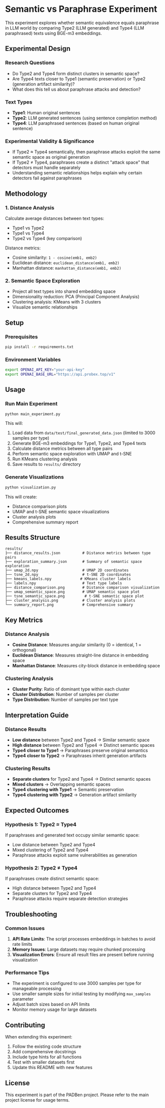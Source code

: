 # Semantic vs Paraphrase Experiment

This experiment explores whether semantic equivalence equals paraphrase in LLM world by comparing Type2 (LLM generated) and Type4 (LLM paraphrased) texts using BGE-m3 embeddings.

## Experimental Design

### Research Questions
- Do Type2 and Type4 form distinct clusters in semantic space?
- Are Type4 texts closer to Type1 (semantic preservation) or Type2 (generation artifact similarity)?
- What does this tell us about paraphrase attacks and detection?

### Text Types
- **Type1**: Human original sentences
- **Type2**: LLM generated sentences (using sentence completion method)
- **Type4**: LLM paraphrased sentences (based on human original sentence)

### Experimental Validity & Significance
- If Type2 ≈ Type4 semantically, then paraphrase attacks exploit the same semantic space as original generation
- If Type2 ≠ Type4, paraphrases create a distinct "attack space" that detectors must handle separately
- Understanding semantic relationships helps explain why certain detectors fail against paraphrases

## Methodology

### 1. Distance Analysis
Calculate average distances between text types:
- Type1 vs Type2
- Type1 vs Type4  
- Type2 vs Type4 (key comparison)

Distance metrics:
- Cosine similarity: `1 - cosine(emb1, emb2)`
- Euclidean distance: `euclidean_distance(emb1, emb2)`
- Manhattan distance: `manhattan_distance(emb1, emb2)`

### 2. Semantic Space Exploration
- Project all text types into shared embedding space
- Dimensionality reduction: PCA (Principal Component Analysis)
- Clustering analysis: KMeans with 3 clusters
- Visualize semantic relationships

## Setup

### Prerequisites
```bash
pip install -r requirements.txt
```

### Environment Variables
```bash
export OPENAI_API_KEY="your-api-key"
export OPENAI_BASE_URL="https://api.probex.top/v1"
```

## Usage

### Run Main Experiment
```bash
python main_experiment.py
```

This will:
1. Load data from `data/test/final_generated_data.json` (limited to 3000 samples per type)
2. Generate BGE-m3 embeddings for Type1, Type2, and Type4 texts
3. Calculate distance metrics between all type pairs
4. Perform semantic space exploration with UMAP and t-SNE
5. Run KMeans clustering analysis
6. Save results to `results/` directory

### Generate Visualizations
```bash
python visualization.py
```

This will create:
- Distance comparison plots
- UMAP and t-SNE semantic space visualizations
- Cluster analysis plots
- Comprehensive summary report

## Results Structure

```
results/
├── distance_results.json          # Distance metrics between type pairs
├── exploration_summary.json       # Summary of semantic space exploration
├── umap_2d.npy                    # UMAP 2D coordinates
├── tsne_2d.npy                    # t-SNE 2D coordinates
├── kmeans_labels.npy             # KMeans cluster labels
├── labels.npy                     # Text type labels
├── distance_comparison.png        # Distance comparison visualization
├── umap_semantic_space.png        # UMAP semantic space plot
├── tsne_semantic_space.png         # t-SNE semantic space plot
├── cluster_analysis.png           # Cluster analysis plots
└── summary_report.png             # Comprehensive summary
```

## Key Metrics

### Distance Analysis
- **Cosine Distance**: Measures angular similarity (0 = identical, 1 = orthogonal)
- **Euclidean Distance**: Measures straight-line distance in embedding space
- **Manhattan Distance**: Measures city-block distance in embedding space

### Clustering Analysis
- **Cluster Purity**: Ratio of dominant type within each cluster
- **Cluster Distribution**: Number of samples per cluster
- **Type Distribution**: Number of samples per text type

## Interpretation Guide

### Distance Results
- **Low distance** between Type2 and Type4 → Similar semantic space
- **High distance** between Type2 and Type4 → Distinct semantic spaces
- **Type4 closer to Type1** → Paraphrases preserve original semantics
- **Type4 closer to Type2** → Paraphrases inherit generation artifacts

### Clustering Results
- **Separate clusters** for Type2 and Type4 → Distinct semantic spaces
- **Mixed clusters** → Overlapping semantic spaces
- **Type4 clustering with Type1** → Semantic preservation
- **Type4 clustering with Type2** → Generation artifact similarity

## Expected Outcomes

### Hypothesis 1: Type2 ≈ Type4
If paraphrases and generated text occupy similar semantic space:
- Low distance between Type2 and Type4
- Mixed clustering of Type2 and Type4
- Paraphrase attacks exploit same vulnerabilities as generation

### Hypothesis 2: Type2 ≠ Type4  
If paraphrases create distinct semantic space:
- High distance between Type2 and Type4
- Separate clusters for Type2 and Type4
- Paraphrase attacks require separate detection strategies

## Troubleshooting

### Common Issues
1. **API Rate Limits**: The script processes embeddings in batches to avoid rate limits
2. **Memory Issues**: Large datasets may require chunked processing
3. **Visualization Errors**: Ensure all result files are present before running visualization

### Performance Tips
- The experiment is configured to use 3000 samples per type for manageable processing
- Use smaller sample sizes for initial testing by modifying `max_samples` parameter
- Adjust batch sizes based on API limits
- Monitor memory usage for large datasets

## Contributing

When extending this experiment:
1. Follow the existing code structure
2. Add comprehensive docstrings
3. Include type hints for all functions
4. Test with smaller datasets first
5. Update this README with new features

## License

This experiment is part of the PADBen project. Please refer to the main project license for usage terms.
